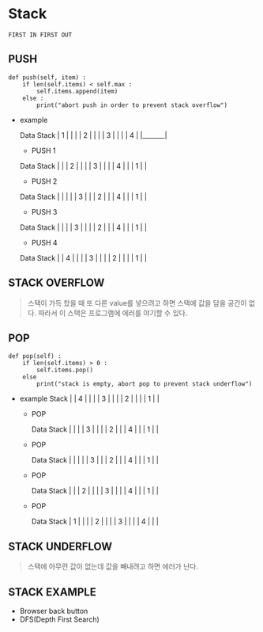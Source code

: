 # Stack
`FIRST IN FIRST OUT`

## PUSH
```
def push(self, item) :
    if len(self.items) < self.max :
        self.items.append(item)
    else :
        print("abort push in order to prevent stack overflow")
```
- example

    Data              Stack
    | 1 |           |       |
    | 2 |           |       |
    | 3 |           |       |
    | 4 |           |_______|

    * PUSH 1

    Data              Stack
                    |       |
    | 2 |           |       |
    | 3 |           |       |
    | 4 |           | | 1 | |

    * PUSH 2

    Data              Stack
                    |       |
                    |       |
    | 3 |           | | 2 | |
    | 4 |           | | 1 | |

    * PUSH 3

    Data              Stack
                    |       |
                    | | 3 | |
                    | | 2 | |
    | 4 |           | | 1 | |

    * PUSH 4

    Data              Stack
                    | | 4 | |
                    | | 3 | |
                    | | 2 | |
                    | | 1 | |

## STACK OVERFLOW
> 스택이 가득 찼을 때 또 다른 value를 넣으려고 하면 스택에 값을 담을 공간이 없다. 따라서 이 스택은 프로그램에 에러를 야기할 수 있다.

## POP
```
def pop(self) :
    if len(self.items) > 0 :
        self.items.pop()
    else
        print("stack is empty, abort pop to prevent stack underflow")
```

- example
                          Stack
                        | | 4 | |
                        | | 3 | |
                        | | 2 | |
                        | | 1 | |

    * POP

        Data              Stack
                        |       |
                        | | 3 | |
                        | | 2 | |
        | 4 |           | | 1 | |

    * POP

        Data              Stack
                        |       |
                        |       |
        | 3 |           | | 2 | |
        | 4 |           | | 1 | |

    * POP

        Data              Stack
                        |       |
        | 2 |           |       |
        | 3 |           |       |
        | 4 |           | | 1 | |
    
    * POP

        Data              Stack
        | 1 |           |       |
        | 2 |           |       |
        | 3 |           |       |
        | 4 |           |       |

## STACK UNDERFLOW
> 스택에 아무런 값이 없는데 값을 빼내려고 하면 에러가 난다.

## STACK EXAMPLE
- Browser back button
- DFS(Depth First Search)
